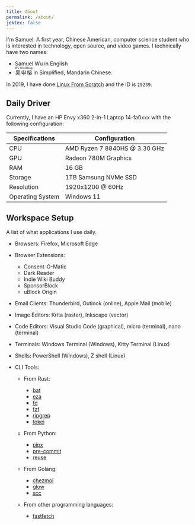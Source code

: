 ```yaml
---
title: About
permalink: /about/
jektex: false
---
```


I'm Samuel. A first year, Chinese American, computer science student who is
interested in technology, open source, and video games. I technically have two
names:

<!-- markdownlint-disable no-inline-html -->
<ul>
  <li><span translate="no">Samuel Wu</span> in English</li>
  <li>
    <ruby lang="cmn-Hans" translate="no">
        吴申榕<rp>(</rp><rt>Wū ShēnRóng</rt><rp>)</rp>
    </ruby>
    in Simplified, Mandarin Chinese.
  </li>
</ul>
<!-- markdownlint-enable no-inline-html -->

In 2019, I have done [Linux From Scratch](https://www.linuxfromscratch.org/) and
the ID is `29239`.

## Daily Driver

Currently, I have an HP Envy x360 2-in-1 Laptop 14-fa0xxx with the following
configuration:

Specifications   | Configuration
---------------- | -----------------------------
CPU              | AMD Ryzen 7 8840HS @ 3.30 GHz
GPU              | Radeon 780M Graphics
RAM              | 16 GB
Storage          | 1TB Samsung NVMe SSD
Resolution       | 1920x1200 @ 60Hz
Operating System | Windows 11

## Workspace Setup

A list of what applications I use daily.

-   Browsers: Firefox, Microsoft Edge

-   Browser Extensions:
    - Consent-O-Matic
    - Dark Reader
    - Indie Wiki Buddy
    - SponsorBlock
    - uBlock Origin

-   Email Clients: Thunderbird, Outlook (online), Apple Mail (mobile)

-   Image Editors: Krita (raster), Inkscape (vector)

-   Code Editors: Visual Studio Code (graphical), micro (terminal),
    nano (terminal)

-   Terminals: Windows Terminal (Windows), Kitty Terminal (Linux)

-   Shells: PowerShell (Windows), Z shell (Linux)

-   CLI Tools:
    -   From Rust:
        - [bat](https://github.com/sharkdp/bat)
        - [eza](https://eza.rocks/)
        - [fd](https://github.com/sharkdp/fd)
        - [fzf](https://junegunn.github.io/fzf/)
        - [ripgrep](https://github.com/BurntSushi/ripgrep)
        - [tokei](https://github.com/XAMPPRocky/tokei)

    -   From Python:
        - [pipx](https://pipx.pypa.io)
        - [pre-commit](https://pre-commit.com)
        - [reuse](https://reuse.software/)

    -   From Golang:
        - [chezmoi](https://chezmoi.io)
        - [glow](https://github.com/charmbracelet/glow)
        - [scc](https://github.com/boyter/scc)

    -   From other programming languages:
        - [fastfetch](https://github.com/fastfetch-cli/fastfetch)
